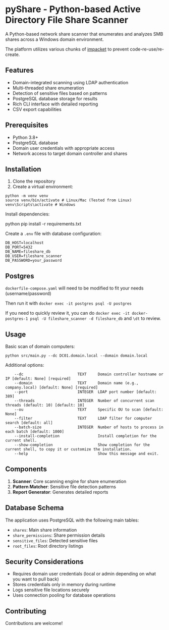 # pyShare - Python-based Active Directory File Share Scanner

A Python-based network share scanner that enumerates and analyzes SMB shares across a Windows domain environment. 

The platform utilizes various chunks of [impacket](https://github.com/fortra/impacket) to prevent code-re-use/re-create. 

## Features

- Domain-integrated scanning using LDAP authentication
- Multi-threaded share enumeration
- Detection of sensitive files based on patterns
- PostgreSQL database storage for results
- Rich CLI interface with detailed reporting
- CSV export capabilities

## Prerequisites

- Python 3.8+
- PostgreSQL database
- Domain user credentials with appropriate access
- Network access to target domain controller and shares

## Installation

1. Clone the repository
2. Create a virtual environment:

```
python -m venv venv
source venv/bin/activate # Linux/Mac (Tested from Linux)
venv\Scripts\activate # Windows
```

Install dependencies:

python
pip install -r requirements.txt

Create a `.env` file with database configuration:

```
DB_HOST=localhost
DB_PORT=5432
DB_NAME=fileshare_db
DB_USER=fileshare_scanner
DB_PASSWORD=your_password
```

## Postgres

`dockerfile-compose.yaml` will need to be modified to fit your needs (username/password)

Then run it with `docker exec -it postgres psql -U postgres`

If you need to quickly review it, you can do `docker exec -it docker-postgres-1 psql -U fileshare_scanner -d fileshare_db` and `\dt` to review.

## Usage

Basic scan of domain computers:

`python src/main.py --dc DC01.domain.local --domain domain.local`

Additional options:
```
    --dc                        TEXT     Domain controller hostname or IP [default: None] [required]
    --domain                    TEXT     Domain name (e.g., company.local) [default: None] [required]
    --port                      INTEGER  LDAP port number [default: 389]
    --threads                   INTEGER  Number of concurrent scan threads (default: 10) [default: 10] 
    --ou                        TEXT     Specific OU to scan [default: None]
    --filter                    TEXT     LDAP filter for computer search [default: all]
    --batch-size                INTEGER  Number of hosts to process in each batch [default: 1000]
    --install-completion                 Install completion for the current shell.
    --show-completion                    Show completion for the current shell, to copy it or customize the installation. 
    --help                               Show this message and exit.
```

## Components

1. **Scanner**: Core scanning engine for share enumeration
2. **Pattern Matcher**: Sensitive file detection patterns
3. **Report Generator**: Generates detailed reports

## Database Schema

The application uses PostgreSQL with the following main tables:
- `shares`: Main share information
- `share_permissions`: Share permission details
- `sensitive_files`: Detected sensitive files
- `root_files`: Root directory listings

## Security Considerations

- Requires domain user credentials (local or admin depending on what you want to pull back)
- Stores credentials only in memory during runtime
- Logs sensitive file locations securely
- Uses connection pooling for database operations

## Contributing

Contributions are welcome!